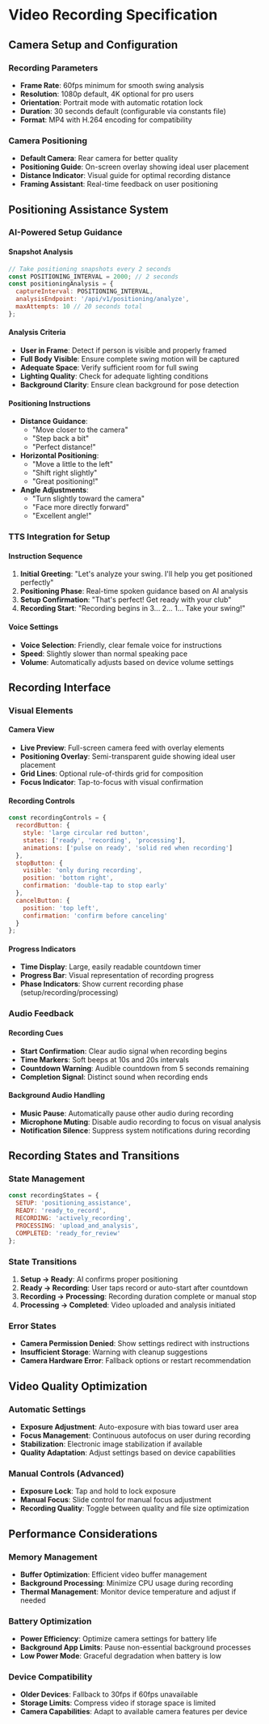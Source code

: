 # Video Recording Specification

## Camera Setup and Configuration

### Recording Parameters
- **Frame Rate**: 60fps minimum for smooth swing analysis
- **Resolution**: 1080p default, 4K optional for pro users
- **Orientation**: Portrait mode with automatic rotation lock
- **Duration**: 30 seconds default (configurable via constants file)
- **Format**: MP4 with H.264 encoding for compatibility

### Camera Positioning
- **Default Camera**: Rear camera for better quality
- **Positioning Guide**: On-screen overlay showing ideal user placement
- **Distance Indicator**: Visual guide for optimal recording distance
- **Framing Assistant**: Real-time feedback on user positioning

## Positioning Assistance System

### AI-Powered Setup Guidance

#### Snapshot Analysis
```javascript
// Take positioning snapshots every 2 seconds
const POSITIONING_INTERVAL = 2000; // 2 seconds
const positioningAnalysis = {
  captureInterval: POSITIONING_INTERVAL,
  analysisEndpoint: '/api/v1/positioning/analyze',
  maxAttempts: 10 // 20 seconds total
};
```

#### Analysis Criteria
- **User in Frame**: Detect if person is visible and properly framed
- **Full Body Visible**: Ensure complete swing motion will be captured
- **Adequate Space**: Verify sufficient room for full swing
- **Lighting Quality**: Check for adequate lighting conditions
- **Background Clarity**: Ensure clean background for pose detection

#### Positioning Instructions
- **Distance Guidance**: 
  - "Move closer to the camera"
  - "Step back a bit"
  - "Perfect distance!"
- **Horizontal Positioning**:
  - "Move a little to the left"
  - "Shift right slightly"
  - "Great positioning!"
- **Angle Adjustments**:
  - "Turn slightly toward the camera"
  - "Face more directly forward"
  - "Excellent angle!"

### TTS Integration for Setup

#### Instruction Sequence
1. **Initial Greeting**: "Let's analyze your swing. I'll help you get positioned perfectly"
2. **Positioning Phase**: Real-time spoken guidance based on AI analysis
3. **Setup Confirmation**: "That's perfect! Get ready with your club"
4. **Recording Start**: "Recording begins in 3... 2... 1... Take your swing!"

#### Voice Settings
- **Voice Selection**: Friendly, clear female voice for instructions
- **Speed**: Slightly slower than normal speaking pace
- **Volume**: Automatically adjusts based on device volume settings

## Recording Interface

### Visual Elements

#### Camera View
- **Live Preview**: Full-screen camera feed with overlay elements
- **Positioning Overlay**: Semi-transparent guide showing ideal user placement
- **Grid Lines**: Optional rule-of-thirds grid for composition
- **Focus Indicator**: Tap-to-focus with visual confirmation

#### Recording Controls
```javascript
const recordingControls = {
  recordButton: {
    style: 'large circular red button',
    states: ['ready', 'recording', 'processing'],
    animations: ['pulse on ready', 'solid red when recording']
  },
  stopButton: {
    visible: 'only during recording',
    position: 'bottom right',
    confirmation: 'double-tap to stop early'
  },
  cancelButton: {
    position: 'top left',
    confirmation: 'confirm before canceling'
  }
};
```

#### Progress Indicators
- **Time Display**: Large, easily readable countdown timer
- **Progress Bar**: Visual representation of recording progress
- **Phase Indicators**: Show current recording phase (setup/recording/processing)

### Audio Feedback

#### Recording Cues
- **Start Confirmation**: Clear audio signal when recording begins
- **Time Markers**: Soft beeps at 10s and 20s intervals
- **Countdown Warning**: Audible countdown from 5 seconds remaining
- **Completion Signal**: Distinct sound when recording ends

#### Background Audio Handling
- **Music Pause**: Automatically pause other audio during recording
- **Microphone Muting**: Disable audio recording to focus on visual analysis
- **Notification Silence**: Suppress system notifications during recording

## Recording States and Transitions

### State Management
```javascript
const recordingStates = {
  SETUP: 'positioning_assistance',
  READY: 'ready_to_record', 
  RECORDING: 'actively_recording',
  PROCESSING: 'upload_and_analysis',
  COMPLETED: 'ready_for_review'
};
```

### State Transitions
1. **Setup → Ready**: AI confirms proper positioning
2. **Ready → Recording**: User taps record or auto-start after countdown
3. **Recording → Processing**: Recording duration complete or manual stop
4. **Processing → Completed**: Video uploaded and analysis initiated

### Error States
- **Camera Permission Denied**: Show settings redirect with instructions
- **Insufficient Storage**: Warning with cleanup suggestions
- **Camera Hardware Error**: Fallback options or restart recommendation

## Video Quality Optimization

### Automatic Settings
- **Exposure Adjustment**: Auto-exposure with bias toward user area
- **Focus Management**: Continuous autofocus on user during recording
- **Stabilization**: Electronic image stabilization if available
- **Quality Adaptation**: Adjust settings based on device capabilities

### Manual Controls (Advanced)
- **Exposure Lock**: Tap and hold to lock exposure
- **Manual Focus**: Slide control for manual focus adjustment
- **Recording Quality**: Toggle between quality and file size optimization

## Performance Considerations

### Memory Management
- **Buffer Optimization**: Efficient video buffer management
- **Background Processing**: Minimize CPU usage during recording
- **Thermal Management**: Monitor device temperature and adjust if needed

### Battery Optimization
- **Power Efficiency**: Optimize camera settings for battery life
- **Background App Limits**: Pause non-essential background processes
- **Low Power Mode**: Graceful degradation when battery is low

### Device Compatibility
- **Older Devices**: Fallback to 30fps if 60fps unavailable
- **Storage Limits**: Compress video if storage space is limited
- **Camera Capabilities**: Adapt to available camera features per device